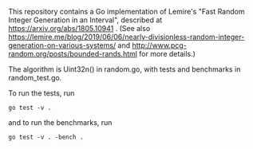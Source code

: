 This repository contains a Go implementation of Lemire's "Fast Random Integer Generation in an Interval",
described at https://arxiv.org/abs/1805.10941 . (See also
https://lemire.me/blog/2019/06/06/nearly-divisionless-random-integer-generation-on-various-systems/ and
http://www.pcg-random.org/posts/bounded-rands.html for more details.)

The algorithm is Uint32n() in random.go, with tests and benchmarks in random_test.go.

To run the tests, run

```
go test -v .
```

and to run the benchmarks, run

```
go test -v . -bench .
```
